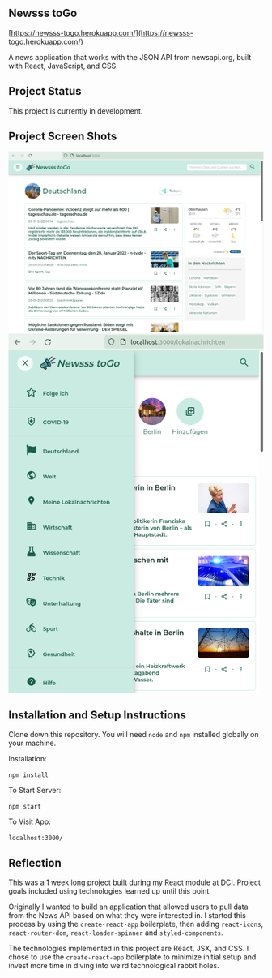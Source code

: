 ## Newsss toGo

[https://newsss-togo.herokuapp.com/](https://newsss-togo.herokuapp.com/) 

A news application that works with the JSON API from newsapi.org, built with React, JavaScript, and CSS.

## Project Status


This project is currently in development. 

## Project Screen Shots 

![Screenshot](Screenshot1.png)
![Screenshot](Screenshot2.png)


## Installation and Setup Instructions



Clone down this repository. You will need `node` and `npm` installed globally on your machine.  

Installation:

`npm install`  

To Start Server:

`npm start`  

To Visit App:

`localhost:3000/`  

## Reflection


This was a 1 week long project built during my React module at DCI. Project goals included using technologies learned up until this point.  

Originally I wanted to build an application that allowed users to pull data from the News API based on what they were interested in. I started this process by using the `create-react-app` boilerplate, then adding `react-icons`, `react-router-dom`, `react-loader-spinner` and `styled-components`.  

<!-- One of the main challenges I ran into was Authentication. This lead me to spend a few days on a research spike into OAuth, Auth0, and two-factor authentication using Firebase or other third parties. Due to project time constraints, I had to table authentication and focus more on data visualization from parts of the API that weren't restricted to authenticated users. -->

The technologies implemented in this project are React, JSX, and CSS. I chose to use the `create-react-app` boilerplate to minimize initial setup and invest more time in diving into weird technological rabbit holes. 






